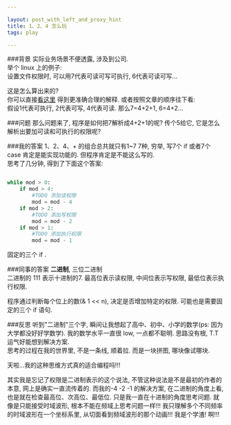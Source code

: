 ```yaml
---

layout: post_with_left_and_proxy_hint
title: 1、2、4 怎么玩
tags: play

---
```


###背景
实际业务场景不便透露, 涉及到公司.   
举个 linux 上的例子:    
设置文件权限时, 可以用7代表可读可写可执行, 6代表可读可写...     

这是怎么算出来的?   
你可以直接[看这里](#同事的答案) 得到更准确合理的解释. 或者按照文章的顺序往下看:   
假设1代表可执行, 2代表可写, 4代表可读. 那么7=4+2+1, 6=4+2...    

###问题
那么问题来了, 程序是如何把7解析成4+2+1的呢? 传个5给它, 它是怎么解析出要加可读和可执行的权限呢? 

###我的答案
1、2、4、+ 的组合总共就只有1~7 7种, 穷举, 写7个 if 或者7个 case 肯定是能实现功能的. 但程序肯定是不能这么写的.   
思考了几分钟, 得到了下面这个答案:   

```python

while mod > 0:
    if mod > 4:
        #TODO 添加读权限
        mod = mod - 4
    if mod > 2:
        #TODO 添加写权限
        mod = mod - 2
    if mod > 1:
        #TODO 添加执行权限
        mod = mod - 1

```
固定的三个 if .

###同事的答案
**二进制**,  三位二进制     
二进制的 111 表示十进制的7. 最高位表示读权限, 中间位表示写权限, 最低位表示执行权限.     

程序通过判断每个位上的数(& 1 << n), 决定是否增加特定的权限. 可能也是需要固定的三个 if 语句.     


###反思
听到"二进制"三个字, 瞬间让我想起了高中、初中、小学的数学(ps: 因为大学都没好好学数学). 我的数学水平一直很 low, 一点都不聪明. 思路没有根, T.T 运气好能想到解决方案.    
思考的过程在我的世界里, 不是一条线, 顺着拉. 而是一块拼图, 哪块像试哪块.    

天啦...我的这种思维方式真的适合编程吗!!!    

其实我是忘记了权限是二进制表示的这个说法, 不管这种说法是不是最初的作者的本意, 网上是确实一直流传着的. 而我的-4 -2 -1 的解决方案, 在二进制的角度上看, 也是就在检查最高位、次高位、最低位. 只是我一直在十进制的角度思考问题. 就像是只能接受时域波形, 根本不能在频域上思考问题一样!!! 我只理解多个不同频率的时域波形在一个坐标系里, 从切面看到频域波形的那个动画!!! 我是个学渣! 啊!!!    



